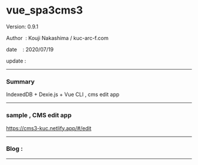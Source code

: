 ﻿# vue_spa3cms3

 Version: 0.9.1

 Author  : Kouji Nakashima / kuc-arc-f.com

 date    : 2020/07/19

 update  :

***
### Summary

IndexedDB + Dexie.js + Vue CLI , cms edit app


***
### sample , CMS edit app

https://cms3-kuc.netlify.app/#/edit

***
### Blog :


***

